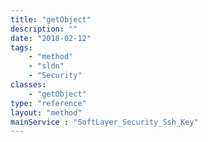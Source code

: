```yaml
---
title: "getObject"
description: ""
date: "2018-02-12"
tags:
    - "method"
    - "sldn"
    - "Security"
classes:
    - "getObject"
type: "reference"
layout: "method"
mainService : "SoftLayer_Security_Ssh_Key"
---
```

